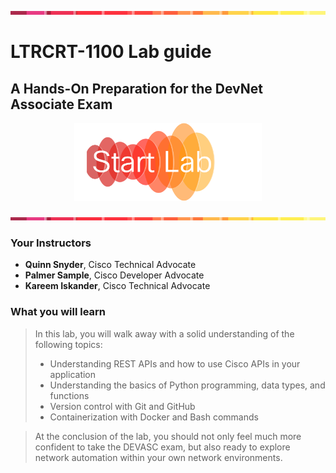 ![line](./assets/banner.png)
# LTRCRT-1100 Lab guide
## A Hands-On Preparation for the DevNet Associate Exam

<p align="center">
<a href="./01-Intro-APIs/1.md"><img src="./assets/start.png" width="300px"></a>
</p>

![line](./assets/banner.png)

### Your Instructors
- **Quinn Snyder**, Cisco Technical Advocate 
- **Palmer Sample**, Cisco Developer Advocate
- **Kareem Iskander**, Cisco Technical Advocate 


### What you will learn 
> In this lab, you will walk away with a solid understanding of the following topics:
>
> - Understanding REST APIs and how to use Cisco APIs in your application 
> - Understanding the basics of Python programming, data types, and functions
> - Version control with Git and GitHub
> - Containerization with Docker and Bash commands

> At the conclusion of the lab, you should not only feel much more confident to take the DEVASC exam, but also ready to explore network automation within your own network environments.
